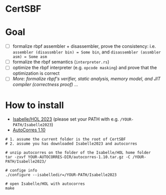 # CertSBF

# Goal
- [ ] formalize rbpf assembler + disassembler, prove the consistency: i.e. `assembler (disassmbler bin) = Some bin`, and `disassembler (assmbler asm) = Some asm`
- [ ] formalize the rbpf semantics (`interpreter.rs`)
- [ ] optimize the rbpf interpreter (e.g. `opcode masking`) and prove that the optimization is correct
- [ ] _More: formalize rbpf's verifier, static analysis, memory model, and JIT compiler (correctness proof) ..._

# How to install
- [Isabelle/HOL 2023](https://isabelle.in.tum.de/) (please set your PATH with e.g. `/YOUR-PATH/Isabelle2023`)
- [AutoCorres 1.10](https://github.com/seL4/l4v/releases/tag/autocorres-1.10)

```shell
# 1. assume the current folder is the root of CertSBF
# 2. assume you has downloaded Isabelle2023 and autocorres

# unzip autocorres on the folder of the Isabelle/HOL home folder
tar -zxvf YOUR-AUTOCORRES-DIR/autocorres-1.10.tar.gz -C /YOUR-PATH/Isabelle2023/

# confige info
./configure --isabelledir=/YOUR-PATH/Isabelle2023

# open Isabelle/HOL with autocorres
make
```
